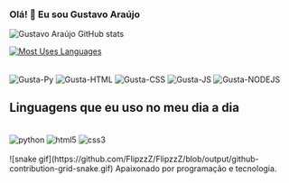 ### Olá! 👋 Eu sou Gustavo Araújo

![Gustavo Araújo GitHub stats](https://github-readme-stats.vercel.app/api?username=yFlipz&show_icons=true&theme=tokyonight)

[![Most Uses Languages](https://github-readme-stats.vercel.app/api/top-langs/?username=yFlipz)](https://github.com/yFlipz/github-readme-stats=true&theme=tokyonight)

<div style="display: inline_block"><br>
<img align="center" alt="Gusta-Py" height="30" width="40" src="https://cdn.jsdelivr.net/gh/devicons/devicon/icons/python/python-original.svg">
<img align="center" alt="Gusta-HTML" height="30" width="40" src="https://cdn.jsdelivr.net/gh/devicons/devicon/icons/html5/html5-original.svg">
<img align="center" alt="Gusta-CSS" height="30" width="40" src="https://cdn.jsdelivr.net/gh/devicons/devicon/icons/css3/css3-original.svg">
<img align="center" alt="Gusta-JS" height="30" width="40" src="https://cdn.jsdelivr.net/gh/devicons/devicon/icons/javascript/javascript-original.svg">
<img align="center" alt="Gusta-NODEJS" height="30" width="40" src="https://cdn.jsdelivr.net/gh/devicons/devicon/icons/nodejs/nodejs-original.svg">



## Linguagens que eu uso no meu dia a dia

<div style="display: inline_block"><br/>
  <img align="center" alt="python" src="https://img.shields.io/badge/Python-14354C?style=for-the-badge&logo=python&logoColor=white"/>
  <img align="center" alt="html5" src="https://img.shields.io/badge/HTML5-E34F26?style=for-the-badge&logo=html5&logoColor=white"/>
  <img align="center" alt="css3" src="https://img.shields.io/badge/CSS3-1572B6?style=for-the-badge&logo=css3&logoColor=white"/>

  
<div><br/>
  ![snake gif](https://github.com/FlipzzZ/FlipzzZ/blob/output/github-contribution-grid-snake.gif)
Apaixonado por programação e tecnologia.
